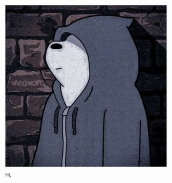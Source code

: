 <link rel='stylesheet' href="assets/style.css">

<img class="profile" src="assets/pic.jpeg">

<p>Hi, </p>